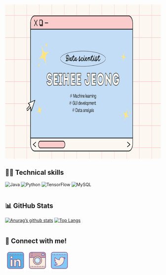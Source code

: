 

<!--
**jseihee/jseihee** is a ✨ _special_ ✨ repository because its `README.md` (this file) appears on your GitHub profile.



Here are some ideas to get you started:

- 🔭 I’m currently working on ...
- 🌱 I’m currently learning ...
- 👯 I’m looking to collaborate on ...
- 🤔 I’m looking for help with ...
- 💬 Ask me about ...
- 📫 How to reach me: ...
- 😄 Pronouns: ...
- ⚡ Fun fact: ...
-->

<!-- Main Banner -->
<p align="center"><img src="github_banner.png" width="1000" height="500" alt="banner"/></p>

<!-- Badges -->
## 👩‍💻 Technical skills

![Java](https://img.shields.io/badge/java-%23ED8B00.svg?style=for-the-badge&logo=java&logoColor=white)
![Python](https://img.shields.io/badge/python-3670A0?style=for-the-badge&logo=python&logoColor=ffdd54)
![TensorFlow](https://img.shields.io/badge/TensorFlow-FF6F00?style=for-the-badge&logo=tensorflow&logoColor=white)
![MySQL](https://img.shields.io/badge/MySQL-005C84?style=for-the-badge&logo=mysql&logoColor=white)
<br><br>

<!-- GitHub Stats -->
## 📊 GitHub Stats
[![Anurag’s github stats](https://github-readme-stats.vercel.app/api?username=jseihee)](https://github.com/jseihee)
[![Top Langs](https://github-readme-stats.vercel.app/api/top-langs/?username=jseihee&layout=compact)](https://github.com/jseihee)
<br><br>

<!-- Media links -->
## 🤝 Connect with me!
<a href="https://www.linkedin.com/in/seihee-jeong-236136221/"><img align=”left” src="linkedIn_icon.png" alt="icon | LinkedIn" width="67"/></a>
<a href="https://www.instagram.com/nrnflowers/"><img align=”left” src="instagram_icon.png" alt="icon | Instagram" width="67"/></a>
<a href="https://www.twitter.com/nrnflowers/"><img align=”left” src="twitter_icon.png" alt="icon | Twitter" width="67"/></a>


